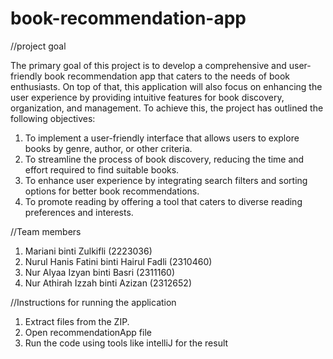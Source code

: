 # book-recommendation-app

//project goal

The primary goal of this project is to develop a comprehensive and user-friendly book recommendation app that caters to the needs of book enthusiasts. On top of that, this application will also focus on enhancing the user experience by providing intuitive features for book discovery, organization, and management.
To achieve this, the project has outlined the following objectives:

1. To implement a user-friendly interface that allows users to explore books by genre, author, or other criteria.
2. To streamline the process of book discovery, reducing the time and effort required to find suitable books.
3. To enhance user experience by integrating search filters and sorting options for better book recommendations.
4. To promote reading by offering a tool that caters to diverse reading preferences and interests.

//Team members
1. Mariani binti Zulkifli (2223036)
2. Nurul Hanis Fatini binti Hairul Fadli (2310460)
3. Nur Alyaa Izyan binti Basri (2311160)
4. Nur Athirah Izzah binti Azizan (2312652)


//Instructions for running the application
1. Extract files from the ZIP.
2. Open recommendationApp file
3. Run the code using tools like intelliJ for the result

